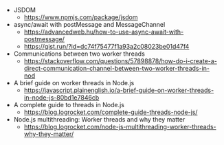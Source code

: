 * JSDOM
  - https://www.npmjs.com/package/jsdom
* async/await with postMessage and MessageChannel
  - https://advancedweb.hu/how-to-use-async-await-with-postmessage/
  - https://gist.run/?id=dc74f75477f1a93a2c08023be01d47f4
* Communications between two worker threads
  - https://stackoverflow.com/questions/57898878/how-do-i-create-a-direct-communication-channel-between-two-worker-threads-in-nod
* A brief guide on worker threads in Node.js
  - https://javascript.plainenglish.io/a-brief-guide-on-worker-threads-in-node-js-80bd1e7846cb
* A complete guide to threads in Node.js
  - https://blog.logrocket.com/complete-guide-threads-node-js/
* Node.js multithreading: Worker threads and why they matter
  - https://blog.logrocket.com/node-js-multithreading-worker-threads-why-they-matter/
